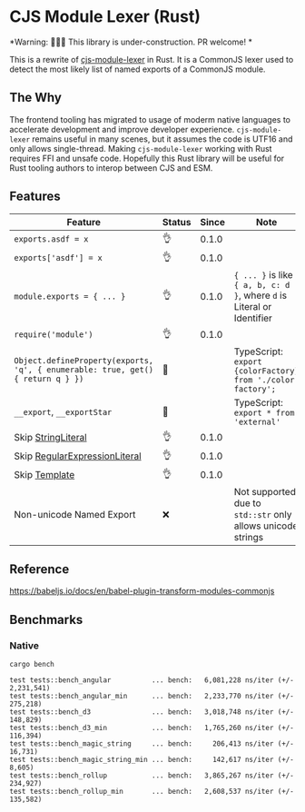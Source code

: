 # CJS Module Lexer (Rust)

*Warning: 👷👷‍♀️ This library is under-construction. PR welcome! *

This is a rewrite of [cjs-module-lexer](https://github.com/nodejs/cjs-module-lexer) in Rust. It is a CommonJS lexer used to detect the most likely list of named exports of a CommonJS module.

## The Why
The frontend tooling has migrated to usage of moderm native languages to accelerate development and improve developer experience.  `cjs-module-lexer` remains useful in many scenes, but it assumes the code is UTF16 and only allows single-thread. Making `cjs-module-lexer` working with Rust requires FFI and unsafe code. Hopefully this Rust library will be useful for Rust tooling authors to interop between CJS and ESM.

## Features

| Feature | Status | Since  | Note |
|---|---|---|---|
| `exports.asdf = x` | 👌 | 0.1.0 |
| `exports['asdf'] = x` | 👌 | 0.1.0 |
| `module.exports = { ... }` | 👌  |  0.1.0 | `{ ... }` is like `{ a, b, c: d }`, where `d` is Literal or Identifier |
| `require('module')` | 👌  |  0.1.0 | 
| `Object.defineProperty(exports, 'q', { enumerable: true, get() { return q } })` | 👷  | |  TypeScript: `export {colorFactory} from './color-factory';`
| `__export`, `__exportStar` | 👷 | | TypeScript: `export * from 'external'` |
| Skip [StringLiteral](https://tc39.es/ecma262/#prod-StringLiteral) | 👌   | 0.1.0  |
| Skip [RegularExpressionLiteral](https://tc39.es/ecma262/#sec-literals-regular-expression-literals) | 👌 | 0.1.0
| Skip [Template](https://tc39.es/ecma262/#prod-Template) | 👌 | 0.1.0
| Non-unicode Named Export | ❌ |  | Not supported due to `std::str` only allows unicode strings

## Reference

https://babeljs.io/docs/en/babel-plugin-transform-modules-commonjs


## Benchmarks

### Native 

```
cargo bench

test tests::bench_angular          ... bench:   6,081,228 ns/iter (+/- 2,231,541)
test tests::bench_angular_min      ... bench:   2,233,770 ns/iter (+/- 275,218)
test tests::bench_d3               ... bench:   3,018,748 ns/iter (+/- 148,829)
test tests::bench_d3_min           ... bench:   1,765,260 ns/iter (+/- 116,394)
test tests::bench_magic_string     ... bench:     206,413 ns/iter (+/- 16,731)
test tests::bench_magic_string_min ... bench:     142,617 ns/iter (+/- 8,605)
test tests::bench_rollup           ... bench:   3,865,267 ns/iter (+/- 234,927)
test tests::bench_rollup_min       ... bench:   2,608,537 ns/iter (+/- 135,582)
```
